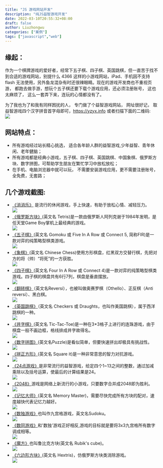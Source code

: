 ```yaml
---
title: "JS 游戏网站开发"
description: "纯JS益智游戏开发"
date: 2022-03-10T20:55:32+08:00
draft: false
author: Liuzhongwu
categories: ["案例"]
tags: ["javascript","web"]
---
```


##  缘起：
作为一个棋牌游戏的爱好者，经常下五子棋、四子棋、英国跳棋，但一直苦于找不到合适的游戏网站，别提什么 4366 这样的小游戏网站，iPad、手机因不支持 flash 无法使用，另外鱼龙混杂有时还很辣眼睛。现在的游戏开发商也不重视页游， 都跑去做手游，想玩个五子棋还要下载个游戏应用，还必须注册账号， 这也太麻烦了， 这么一套弄下来，连玩的心情都没有了。

为了我也为了和我有同样困扰的人， 专门做了个益智游戏网站， 网址很好记， 取益智游戏四个汉字拼音首字母即可，<https://yzyx.info> 
或者扫描下面的二维码:   
 ![](../js_games_files/14.png)



##  网站特点：
  - 所有游戏经过站长精心挑选， 适合各年龄人群的益智游戏,少年益智、青年休闲、老年健脑；
  - 所有游戏都是经典小游戏，五子棋、四子棋、英国跳棋、中国象棋、俄罗斯方块、数字拼图，可帮助学生朋友在繁忙学习中放松放松；
  - 在手机、电脑浏览器中就可以玩， 不需要安装游戏应用，更不需要注册账号， 全免费，无套路；


## 几个游戏截图: 
- [《消消乐》](https://yzyx.info/xxl.html) 是流行的休闲游戏，手上快速，有助于放松心情、减轻压力。   
![](../js_games_files/13.png)
- [《俄罗斯方块》](https://yzyx.info/els.html)(英文名 Tetris)是一款由俄罗斯人阿列克谢于1984年发明，是任天堂Game Boy掌机上最经典的游戏。  
![](../js_games_files/12.png)
- [《五子棋》](https://yzyx.info/wzq.html)(英文名 Gomoku 或 Five In A Row 或 Connect 5, 简称FIR)是一款对弈的纯策略型棋类游戏。   
![](../js_games_files/11.png)
- [《象棋》](https://yzyx.info/xq.html)(英文名 Chinese Chess)使用方形棋盘，红黑双方交替行棋，先把对方的将（帅）“将死”的一方获胜。  
![](../js_games_files/10.png)
- [《四子棋》](https://yzyx.info/szq.html)(英文名 Four In A Row 或 Connect 4)是一款对弈的纯策略型棋类游戏。四子棋的棋盘共有6行7列，棋盘是垂直摆放。  
![](../js_games_files/9.png)
- [《翻转棋》](https://yzyx.info/fzq.html)（英文名Reversi），也被叫做奥赛罗棋（Othello）、正反棋（Anti reversi）、黑白棋。  
![](../js_games_files/8.png)
- [《英国跳棋》](https://yzyx.info/ygtq.html)（英文名 Checkers 或 Draughts，也叫作美国跳棋），属于西洋跳棋的一种。    
![](../js_games_files/7.png)
- [《井字棋》](https://yzyx.info/jzq.html)(英文名 Tic-Tac-Toe)是一种在3*3格子上进行的连珠游戏，由于棋盘一般不画边框，格线排成井字故得名。  
![](../js_games_files/6.png)
- [《数字拼图》](https://yzyx.info/szpt.html)(英文名Puzzle)是看似简单，但要快速拼出却极具有挑战性。   
![](../js_games_files/5.png)
- [《拼正方形》](https://yzyx.info/zfx.html)(英文名 Square it)是一种非常意思的智力对抗游戏。  
![](../js_games_files/4.png)
- [《24点游戏》](https://yzyx.info/24.html)是非常流行的益智游戏，给定四个1~13之间的整数，通过加减乘除以及括号运算，使最后的计算结果是24。  
![](../js_games_files/3.png)
- [《2048》](https://yzyx.info/2048.html)游戏是网络上新流行的小游戏，只要数字合并成2048即为胜利。  
![](../js_games_files/2.png)
- [《记忆大师》](https://yzyx.info/jy.html)(英文名 Memory Master)，需要尽快完成所有方块的配对，速度越快代表记忆力越好。  
![](../js_games_files/1.png)
- [《数独游戏》](https://yzyx.info/sd.html)也叫作九宫格游戏，英文名Sudoku。  
![](../js_games_files/15.png)
- [《数同游戏》](https://yzyx.info/st.html)和'数独'游戏正好相反,游戏的目标就是要将3x3九宫格所有数字调成相等。  
![](../js_games_files/16.png)
- [《魔方》](https://yzyx.info/mf.html)也叫鲁比克方块(英文名 Rubik's cube)。  
![](../js_games_files/17.png)
- [《六边形方块》](https://yzyx.info/lbx.html)(英文名 Hextris)，仿俄罗斯方块类消除游戏。  
![](../js_games_files/18.png)